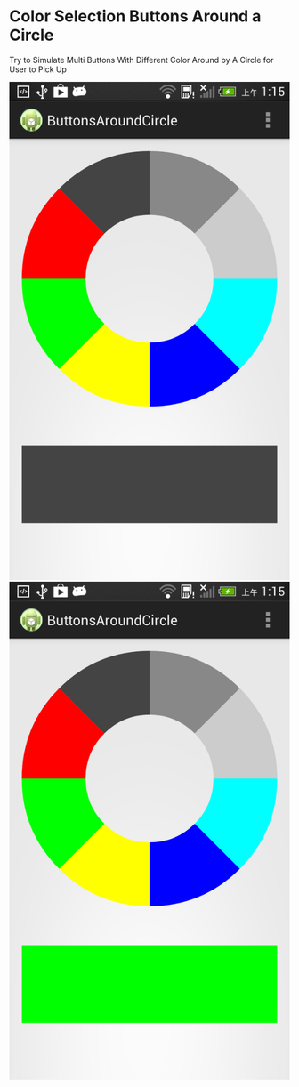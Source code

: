 Color Selection Buttons Around a Circle
===================

Try to Simulate Multi Buttons With Different Color Around by A Circle for User to Pick Up

![Example Image][1]
![Example Image][2]

 [1]: https://github.com/BramYeh/ButtonsAroundCircle/blob/master/Screenshot_2014-08-04-01-15-00.png
 [2]: https://github.com/BramYeh/ButtonsAroundCircle/blob/master/Screenshot_2014-08-04-01-15-10.png
